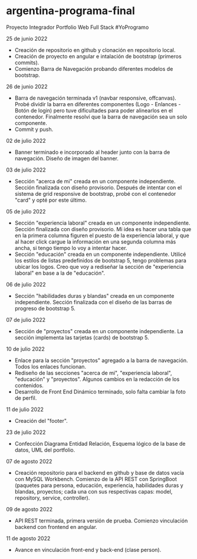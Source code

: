 # argentina-programa-final
Proyecto Integrador Portfolio Web Full Stack #YoProgramo

25 de junio 2022
- Creación de repositorio en github y clonación en repositorio local.
- Creación de proyecto en angular e intalación de bootstrap (primeros commits).
- Comienzo Barra de Navegación probando diferentes modelos de bootstrap.

26 de junio 2022
- Barra de navegación terminada v1 (navbar responsive, offcanvas). 
  Probé dividir la barra en diferentes componentes (Logo - Enlances - Botón de login) pero tuve dificultades para poder alinearlos en el contenedor. Finalmente resolví que la barra de navegación sea un solo componente.
- Commit y push.

02 de julio 2022
- Banner terminado e incorporado al header junto con la barra de navegación. Diseño de imagen del banner.

03 de julio 2022
- Sección "acerca de mi" creada en un componente independiente. Sección finalizada con diseño provisorio. Después de intentar con el sistema de grid responsive de bootstrap, probé con el contenedor "card" y opté por este último. 

05 de julio 2022
- Sección "experiencia laboral" creada en un componente independiente. Sección finalizada con diseño provisorio. Mi idea es hacer una tabla que en la primera columna figuren el puesto de la experiencia laboral, y que al hacer click cargue la información en una segunda columna más ancha, si tengo tiempo lo voy a intentar hacer.
- Sección "educación" creada en un componente independiente. Utilicé los estilos de listas predefinidos de bootstrap 5, tengo problemas para ubicar los logos. Creo que voy a rediseñar la sección de "experiencia laboral" en base a la de "educación".

06 de julio 2022
- Sección "habilidades duras y blandas" creada en un componente independiente. Sección finalizada con el diseño de las barras de progreso de bootstrap 5.

07 de julio 2022
- Sección de "proyectos" creada en un componente independiente. La sección implementa las tarjetas (cards) de bootstrap 5.

10 de julio 2022
- Enlace para la sección "proyectos" agregado a la barra de navegación. Todos los enlaces funcionan.
- Rediseño de las secciones "acerca de mi", "experiencia laboral", "educación" y "proyectos". Algunos cambios en la redacción de los contenidos.
- Desarrollo de Front End Dinámico terminado, solo falta cambiar la foto de perfil.

11 de julio 2022
- Creación del "footer".

23 de julio 2022
- Confección Diagrama Entidad Relación, Esquema lógico de la base de datos, UML del portfolio.

07 de agosto 2022
- Creación repositorio para el backend en github y base de datos vacía con MySQL Workbench. Comienzo de la API REST con SpringBoot (paquetes para persona, educación, experiencia, habilidades duras y blandas, proyectos; cada una con sus respectivas capas: model, repository, service, controller).

09 de agosto 2022
- API REST terminada, primera versión de prueba. Comienzo vinculación backend con frontend en angular.

11 de agosto 2022
- Avance en vinculación front-end y back-end (clase person).
